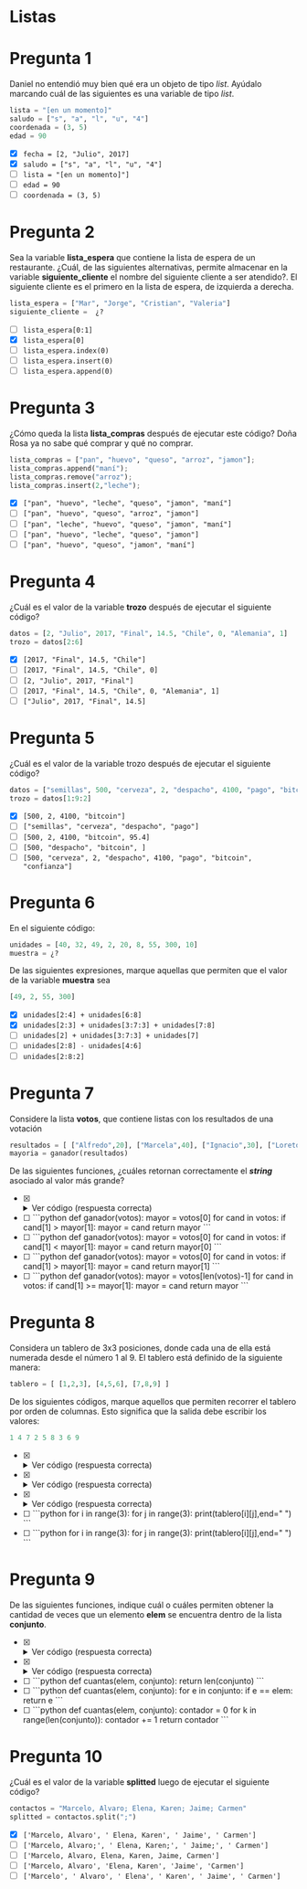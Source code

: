 # Listas

# Pregunta 1

Daniel no entendió muy bien qué era un objeto de tipo _list_. Ayúdalo marcando
cuál de las siguientes es una variable de tipo _list_.

```python
lista = "[en un momento]"
saludo = ["s", "a", "l", "u", "4"]
coordenada = (3, 5)
edad = 90
```

- [X] `fecha = [2, "Julio", 2017]`
- [X] `saludo = ["s", "a", "l", "u", "4"]`
- [ ] `lista = "[en un momento]"]`
- [ ] `edad = 90`
- [ ] `coordenada = (3, 5)`

# Pregunta 2

Sea la variable **lista_espera** que contiene la lista de espera de un restaurante.
¿Cuál, de las siguientes alternativas, permite almacenar en la variable
**siguiente_cliente** el nombre del siguiente cliente a ser atendido?. El siguiente
cliente es el primero en la lista de espera, de izquierda a derecha.

```python
lista_espera = ["Mar", "Jorge", "Cristian", "Valeria"]
siguiente_cliente =  ¿?
```

- [ ] `lista_espera[0:1]`
- [X] `lista_espera[0]`
- [ ] `lista_espera.index(0)`
- [ ] `lista_espera.insert(0)`
- [ ] `lista_espera.append(0)`

# Pregunta 3

¿Cómo queda la lista **lista_compras** después de ejecutar este código? Doña Rosa ya
no sabe qué comprar y qué no comprar.

```python
lista_compras = ["pan", "huevo", "queso", "arroz", "jamon"];
lista_compras.append("maní");
lista_compras.remove("arroz");
lista_compras.insert(2,"leche");
```

- [X] `["pan", "huevo", "leche", "queso", "jamon", "maní"]`
- [ ] `["pan", "huevo", "queso", "arroz", "jamon"]`
- [ ] `["pan", "leche", "huevo", "queso", "jamon", "maní"]`
- [ ] `["pan", "huevo", "leche", "queso", "jamon"]`
- [ ] `["pan", "huevo", "queso", "jamon", "maní"]`

# Pregunta 4

¿Cuál es el valor de la variable **trozo** después de ejecutar el siguiente código?

```python
datos = [2, "Julio", 2017, "Final", 14.5, "Chile", 0, "Alemania", 1]
trozo = datos[2:6]
```

- [X] `[2017, "Final", 14.5, "Chile"]`
- [ ] `[2017, "Final", 14.5, "Chile", 0]`
- [ ] `[2, "Julio", 2017, "Final"]`
- [ ] `[2017, "Final", 14.5, "Chile", 0, "Alemania", 1]`
- [ ] `["Julio", 2017, "Final", 14.5]`

# Pregunta 5

¿Cuál es el valor de la variable trozo después de ejecutar el siguiente código?

```python
datos = ["semillas", 500, "cerveza", 2, "despacho", 4100, "pago", "bitcoin", "confianza", 95.4]
trozo = datos[1:9:2]
```

- [X] `[500, 2, 4100, "bitcoin"]`
- [ ] `["semillas", "cerveza", "despacho", "pago"]`
- [ ] `[500, 2, 4100, "bitcoin", 95.4]`
- [ ] `[500, "despacho", "bitcoin", ]`
- [ ] `[500, "cerveza", 2, "despacho", 4100, "pago", "bitcoin", "confianza"]`

# Pregunta 6

En el siguiente código:

```python
unidades = [40, 32, 49, 2, 20, 8, 55, 300, 10]
muestra = ¿?
```

De las siguientes expresiones, marque aquellas que permiten que el valor de
la variable **muestra** sea

```python
[49, 2, 55, 300]
```

- [X] `unidades[2:4] + unidades[6:8]`
- [X] `unidades[2:3] + unidades[3:7:3] + unidades[7:8]`
- [ ] `unidades[2] + unidades[3:7:3] + unidades[7]`
- [ ] `unidades[2:8] - unidades[4:6]`
- [ ] `unidades[2:8:2]`

# Pregunta 7

Considere la lista **votos**, que contiene listas con los resultados de una votación

```python
resultados = [ ["Alfredo",20], ["Marcela",40], ["Ignacio",30], ["Loreto",10] ]
mayoria = ganador(resultados)
```

De las siguientes funciones, ¿cuáles retornan correctamente el _**string**_ asociado al valor más grande? 

- [X] <details><summary>Ver código (respuesta correcta)</summary>
  <p>

  ```python
  def ganador(votos):
      mayor = votos[0]
      for cand in votos:
          if cand[1] > mayor[1]:
              mayor = cand
      return mayor[0]
  ```
  <p>
  </detailes>

- [ ] <span>
  ```python
  def ganador(votos):
      mayor = votos[0]
      for cand in votos:
          if cand[1] > mayor[1]:
              mayor = cand
      return mayor
  ```
  </span>

- [ ] <span>
  ```python
  def ganador(votos):
      mayor = votos[0]
      for cand in votos:
          if cand[1] < mayor[1]:
              mayor = cand
      return mayor[0]
  ```
  </span>

- [ ] <span>
  ```python
  def ganador(votos):
      mayor = votos[0]
      for cand in votos:
          if cand[1] > mayor[1]:
              mayor = cand
      return mayor[1]
  ```
  </span>

- [ ] <span>
  ```python
  def ganador(votos):
      mayor = votos[len(votos)-1]
      for cand in votos:
          if cand[1] >= mayor[1]:
              mayor = cand
      return mayor
  ```
  </span>


# Pregunta 8

Considera un tablero de 3x3 posiciones, donde cada una de ella está numerada
desde el número 1 al 9. El tablero está definido de la siguiente manera:

```python
tablero = [ [1,2,3], [4,5,6], [7,8,9] ]
```

De los siguientes códigos, marque aquellos que permiten recorrer el tablero por
orden de columnas. Esto significa que la salida debe escribir los valores:

```python
1 4 7 2 5 8 3 6 9
```

- [X] <details><summary>Ver código (respuesta correcta)</summary>
  <p>

  ```python
  for i in range(3):
      for j in range(3):
          print(tablero[i][j],end=" ")
  ```
  <p>
  </detailes>

- [X] <details><summary>Ver código (respuesta correcta)</summary>
  <p>

  ```python
  for j in range(3):
      for i in range(3):
          print(tablero[i][j],end=" ")
  ```
  <p>
  </detailes>

- [X] <details><summary>Ver código (respuesta correcta)</summary>
  <p>

  ```python
  for i in range(9):
      print(tablero[i%3][i//3],end=" ")
  ```
  <p>
  </detailes>

- [ ] <span>
  ```python
  for i in range(3):
      for j in range(3):
          print(tablero[i][j],end=" ")
  ```
  </span>

- [ ] <span>
  ```python
  for i in range(3):
      for j in range(3):
          print(tablero[i][j],end=" ")
  ```
  </span>


# Pregunta 9

De las siguientes funciones, indique cuál o cuáles permiten obtener la cantidad
de veces que un elemento **elem** se encuentra dentro de la lista **conjunto**.

- [X] <details><summary>Ver código (respuesta correcta)</summary>
  <p>

  ```python
  def cuantas(elem, conjunto):
      contador = 0
      for e in conjunto:
          if e == elem:
              contador += 1
      return contador
  ```
  <p>
  </detailes>

- [X] <details><summary>Ver código (respuesta correcta)</summary>
  <p>

  ```python
  def cuantas(elem, conjunto):
      contador = 0
      for k in range(len(conjunto)):
          if conjunto[k] == elem:
              contador += 1
      return contador
  ```
  <p>
  </detailes>

- [ ] <span>
  ```python
  def cuantas(elem, conjunto):
      return len(conjunto)
  ```
  </span>

- [ ] <span>
  ```python
  def cuantas(elem, conjunto):
      for e in conjunto:
          if e == elem:
              return e
  ```
  </span>

- [ ] <span>
  ```python
  def cuantas(elem, conjunto):
      contador = 0
      for k in range(len(conjunto)):
          contador += 1
      return contador
  ```
  </span>

# Pregunta 10

¿Cuál es el valor de la variable **splitted** luego de ejecutar el siguiente código?

```python
contactos = "Marcelo, Alvaro; Elena, Karen; Jaime; Carmen"
splitted = contactos.split(";")
```

- [X] `['Marcelo, Alvaro', ' Elena, Karen', ' Jaime', ' Carmen']`
- [ ] `['Marcelo, Alvaro;', ' Elena, Karen;', ' Jaime;', ' Carmen']`
- [ ] `['Marcelo, Alvaro, Elena, Karen, Jaime, Carmen']`
- [ ] `['Marcelo, Alvaro', 'Elena, Karen', 'Jaime', 'Carmen']`
- [ ] `['Marcelo', ' Alvaro', ' Elena', ' Karen', ' Jaime', ' Carmen']`
